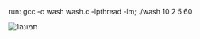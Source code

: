 
run: gcc -o wash wash.c -lpthread -lm; ./wash 10 2 5 60

![תמונה1](https://github.com/OrtalNosik/Operating-Systems/assets/93153515/6d01fe0e-64b2-45b2-982a-4b6370fa7d66)

